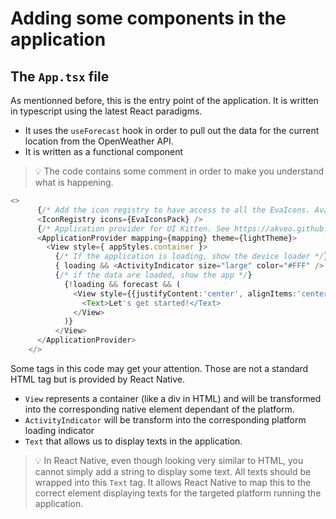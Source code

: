 # Adding some components in the application

## The `App.tsx` file

As mentionned before, this is the entry point of the application. It is written in typescript using the latest React paradigms. 

* It uses the `useForecast` hook in order to pull out the data for the current location from the OpenWeather API.
* It is written as a functional component

>💡 The code contains some comment in order to make you understand what is happening.

```typescript
<>
      {/* Add the icon registry to have access to all the EvaIcons. Available icons: https://akveo.github.io/eva-icons/#/*/}
      <IconRegistry icons={EvaIconsPack} />
      {/* Application provider for UI Kitten. See https://akveo.github.io/react-native-ui-kitten/ */}
      <ApplicationProvider mapping={mapping} theme={lightTheme}>
        <View style={ appStyles.container }>
          {/* If the application is loading, show the device loader */}
          { loading && <ActivityIndicator size="large" color="#FFF" /> }
          {/* if the data are loaded, show the app */}
            {!loading && forecast && (
              <View style={{justifyContent:'center', alignItems:'center'}}>
                <Text>Let's get started!</Text>
              </View>
            )}
          </View>
      </ApplicationProvider>
    </>
```

Some tags in this code may get your attention. Those are not a standard HTML tag but is provided by React Native.

* `View` represents a container (like a div in HTML) and will be transformed into the corresponding native element dependant of the platform.
* `ActivityIndicator` will be transform into the corresponding platform loading indicator
* `Text` that allows us to display texts in the application. 

>💡 In React Native, even though looking very similar to HTML, you cannot simply add a string to display some text. All texts should be wrapped into this `Text` tag. It allows React Native to map this to the correct element displaying texts for the targeted platform running the application.
